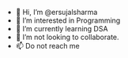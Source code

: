 - 👋 Hi, I’m @ersujalsharma
- 👀 I’m interested in Programming
- 🌱 I’m currently learning DSA
- 💞️ I’m not looking to collaborate.
- 📫 Do not reach me 

<!---
ersujalsharma/ersujalsharma is a ✨ special ✨ repository because its `README.md` (this file) appears on your GitHub profile.
You can click the Preview link to take a look at your changes.
--->
